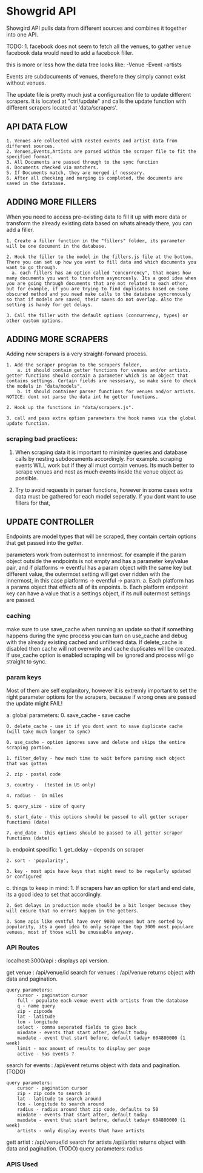 # Showgrid API #

Showgird API pulls data from different sources and combines it together into one API.


TODO:
	1. facebook does not seem to fetch all the venues, to gather venue facebook data would need to add a facebook filler.











this is more or less how the data tree looks like:
-Venue
  -Event
	-artists

Events are subdocuments of venues, therefore they simply cannot exist without venues.





The update file is pretty much just a configureation file to update different scrapers.
It is located at "ctrl/update" and calls the update function with different scrapers located at
'data/scrapers'.


## API DATA FLOW ##
	1. Venues are collected with nested events and artist data from different sources.
	2. Venues,Events,Artists are parsed within the scraper file to fit the specified format. 
	3. All Documents are passed through to the sync function
	4. Documents checked via matchers.
	5. If Documents match, they are merged if nesseary.
	6. After all checking and merging is completed, the documents are saved in the database.



## ADDING MORE FILLERS ##
When you need to access pre-existing data to fill it up with more data or transform the already existing data based on whats already there, you can add a filler.

	1. Create a filler function in the "fillers" folder, its parameter will be one document in the database.

	2. Hook the filler to the model in the fillers.js file at the bottom. There you can set up how you want to fill data and which documents you want to go through. 
	  a. each fillers has an option called "concurrency", that means how many documents you want to transform asyncrously. Its a good idea when you are going through documents that are not related to each other, but for example, if you are trying to find duplicates based on some obscured method and you need make calls to the database syncronously so that if models are saved, their saves do not overlap. Also the setting is handy for get delays.

	3. Call the filler with the default options (concurrency, types) or other custom options.



## ADDING MORE SCRAPERS ##
Adding new scrapers is a very straight-forward process.

	1. Add the scraper program to the scrapers folder,
		a. it should contain getter functions for venues and/or artists. getter functions should contain a parameter which is an object that contains settings. Certain fields are nessesary, so make sure to check the models in "data/models".
		b. it should container parser functions for venues and/or artists. NOTICE: dont not parse the data int he getter functions.

	2. Hook up the functions in "data/scrapers.js".

	3. call and pass extra option parameters the hook names via the global update function.




### scraping bad practices: ###
1. When scraping data it is important to minimize queries and database calls by nesting subdocuments accordingly. For example. scraping events WILL work but if they all must contain venues. Its much better to scrape venues and nest as much events inside the venue object as possible.

2. Try to avoid requests in parser functions, however in some cases extra data must be gathered for each model seperatly. If you dont want to use fillers for that,




## UPDATE CONTROLLER ##

Endpoints are model types that will be scraped, they contain certain options that get passed into the getter.

parameters work from outermost to innermost. for example if the param object outside the endpoints is not empty and has a parameter key/value pair, and if platforms -> eventful has a param object with the same key but different value, the outermost setting will get over ridden with the innermost, in this case platforms -> eventful -> param.
	a. Each platform has a params object that effects all of its enpoints.
	b. Each platform endpoint key can have a value that is a settings object, if its null outermost settings are passed.


### caching ###
make sure to use save_cache when running an update so that if something happens during the sync process you can turn on use_cache and debug with the already existing cached and unfiltered data. If delete_cache is disabled then cache will not overwrite and cache duplicates will be created. If use_cache option is enabled scraping will be ignored and process will go straight to sync.


### param keys ###
Most of them are self explanitory, however it is extremly important to set the right parameter options for the scrapers, because if wrong ones are passed the update might FAIL! 


a. global parameters:
	0. save_cache - save cache 

	0. delete_cache - use it if you dont want to save duplicate cache (will take much longer to sync)

	0. use_cache - option ignores save and delete and skips the entire scraping portion.

	1. filter_delay - how much time to wait before parsing each object that was gotten
	
	2. zip - postal code
	
	3. country -  (tested in US only)
	
	4. radius -  in miles
	
	5. query_size - size of query
	
	6. start_date - this options should be passed to all getter scraper functions (date)
	
	7. end_date - this options should be passed to all getter scraper functions (date)

b. endpoint specific:
	1. get_delay - depends on scraper
	
	2. sort - 'popularity',  
	
	3. key - most apis have keys that might need to be regularly updated or configured



c. things to keep in mind:
	1. If scrapers hav an option for start and end date, its a good idea to set that accordingly.
	
	2. Get delays in production mode should be a bit longer because they will ensure that no errors happen in the getters.
	
	3. Some apis like evntful have over 9000 venues but are sorted by popularity, its a good idea to only scrape the top 3000 most populare venues, most of those will be unuseable anyway.





### API Routes ###
localhost:3000/api : displays api version.



get venue : /api/venue/id
search for venues : /api/venue
	returns object with data and pagination.

	query parameters:
		cursor - pagination cursor
		full - populate each venue event with artists from the database
		q - name query
		zip - zipcode
		lat - latitude
		lon - longitude
		select - comma seperated fields to give back
		mindate - events that start after, default today
		maxdate - event that start before, default taday+ 604800000 (1 week)
		limit - max amount of results to display per page
		active - has events ?


search for events : /api/event
	returns object with data and pagination. (TODO)

	query parameters:
		cursor - pagination cursor
		zip - zip code to search in 
		lat - latitude to search around 
		lon - longitude to search around 
		radius - radius around that zip code, defaults to 50
		mindate - events that start after, default today
		maxdate - event that start before, default taday+ 604800000 (1 week)
		artists - only display events that have artists

gett artist : /api/venue/id
search for artists /api/artist
	returns object with data and pagination. (TODO)
	query parameters:
		radius


### APIS Used ###
